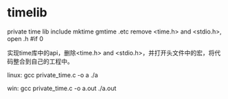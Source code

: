 # timelib
private time lib include mktime gmtime .etc
remove <time.h> and <stdio.h>, open .h #if 0

实现time库中的api，删除<time.h> and <stdio.h>，并打开头文件中的宏，将代码整合到自己的工程中。

linux:
gcc private_time.c -o a
./a

win:
gcc private_time.c -o a.out
./a.out
